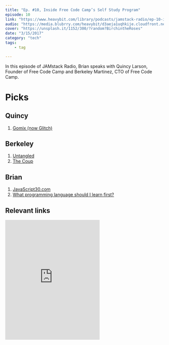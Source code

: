 ```yaml
---
title: "Ep. #10, Inside Free Code Camp’s Self Study Program"
episode: 10
link: "https://www.heavybit.com/library/podcasts/jamstack-radio/ep-10-inside-free-code-camps-self-study-program/"
audio: "https://media.blubrry.com/heavybit/d3aeja1uqhkije.cloudfront.net/podcasts/jamstack-radio/20161215-jamstack-radio-010.mp3"
cover: "https://unsplash.it/1152/300/?random?BirchintheRoses"
date: "3/15/2017"
category: "tech"
tags:
    - tag

---
```


In this episode of JAMstack Radio, Brian speaks with Quincy Larson, Founder of Free Code Camp and Berkeley Martinez, CTO of Free Code Camp.

# Picks

## Quincy

1. [Gomix (now Glitch)](https://glitch.com/edit/#!/)

## Berkeley

1. [Untangled](https://untangled-web.github.io/untangled/)
1. [The Coup](https://open.spotify.com/artist/4IvS1ZZ5nyiNMheybfx3Hf?si=W2zdXuUPT2OR5IGZLEnY-A)

## Brian

1. [JavaScript30.com](https://JavaScript30.com)
1. [What programming language should I learn first?](https://medium.freecodecamp.org/what-programming-language-should-i-learn-first-%CA%87d%C4%B1%C9%B9%C9%94s%C9%90%CA%8C%C9%90%C9%BE-%C9%B9%C7%9D%CA%8Dsu%C9%90-19a33b0a467d)

## Relevant links

<iframe src="https://open.spotify.com/embed/artist/4IvS1ZZ5nyiNMheybfx3Hf" width="300" height="380" frameborder="0" allowtransparency="true" allow="encrypted-media"></iframe>
